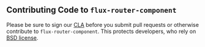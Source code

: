 Contributing Code to `flux-router-component`
---------------------------------------------

Please be sure to sign our [CLA][] before you submit pull requests or otherwise contribute to `flux-router-component`. This protects developers, who rely on [BSD license][].

[BSD license]: https://github.com/yahoo/flux-router-component/blob/master/LICENSE.md
[CLA]: https://yahoocla.herokuapp.com/
